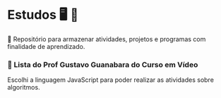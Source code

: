 # Estudos :desktop_computer: :memo:
:pencil:
Repositório para armazenar atividades, projetos e programas com finalidade de aprendizado.

### :open_file_folder: Lista do Prof Gustavo Guanabara do Curso em Vídeo 
Escolhi a linguagem JavaScript para poder realizar as atividades sobre algoritmos. 

